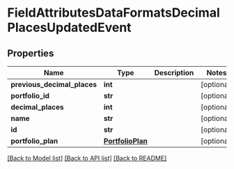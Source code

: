 # FieldAttributesDataFormatsDecimalPlacesUpdatedEvent

## Properties
Name | Type | Description | Notes
------------ | ------------- | ------------- | -------------
**previous_decimal_places** | **int** |  | [optional] 
**portfolio_id** | **str** |  | [optional] 
**decimal_places** | **int** |  | [optional] 
**name** | **str** |  | [optional] 
**id** | **str** |  | [optional] 
**portfolio_plan** | [**PortfolioPlan**](PortfolioPlan.md) |  | [optional] 

[[Back to Model list]](../README.md#documentation-for-models) [[Back to API list]](../README.md#documentation-for-api-endpoints) [[Back to README]](../README.md)


